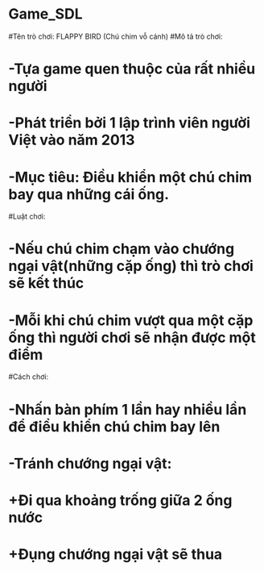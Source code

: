 # Game_SDL

#Tên trò chơi: FLAPPY BIRD (Chú chim vỗ cánh)
#Mô tả trò chơi: 
#  -Tựa game quen thuộc của rất nhiều người
#  -Phát triển bởi 1 lập trình viên người Việt vào năm 2013
#  -Mục tiêu: Điều khiển một chú chim bay qua những cái ống.
#Luật chơi:
#  -Nếu chú chim chạm vào chướng ngại vật(những cặp ống) thì trò chơi sẽ kết thúc
#  -Mỗi khi chú chim vượt qua một cặp ống thì người chơi sẽ nhận được một điểm
#Cách chơi:
#  -Nhấn bàn phím 1 lần hay nhiều lần để điều khiển chú chim bay lên
#  -Tránh chướng ngại vật:
#  +Đi qua khoảng trống giữa 2 ống nước
#  +Đụng chướng ngại vật sẽ thua
  
 

